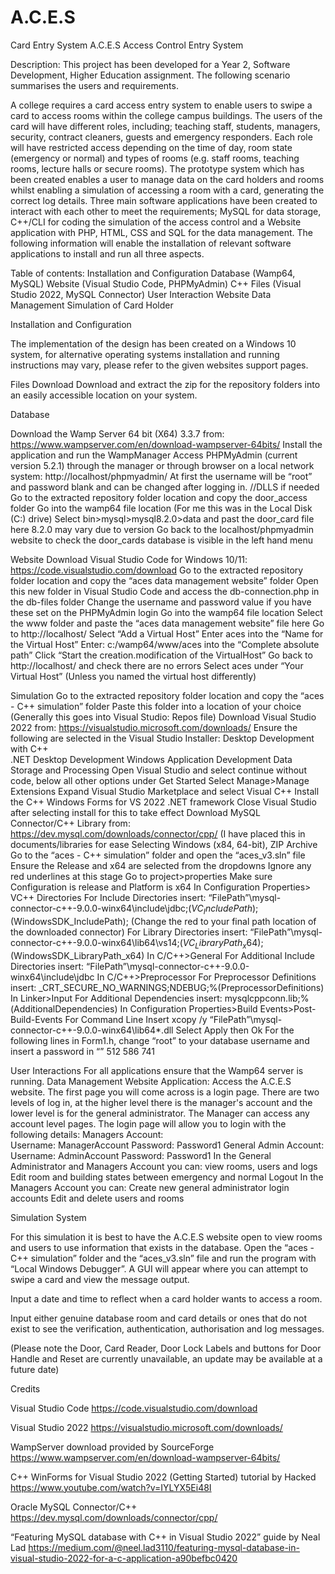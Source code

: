 # A.C.E.S
 Card Entry System
A.C.E.S
Access Control Entry System

Description:
This project has been developed for a Year 2, Software Development, Higher Education assignment. The following scenario summarises the users and requirements.

A college requires a card access entry system to enable users to swipe a card to access rooms within the college campus buildings. The users of the card will have different roles, including; teaching staff, students, managers, security, contract cleaners, guests and emergency responders. Each role will have restricted access depending on the time of day, room state (emergency or normal) and types of rooms (e.g. staff rooms, teaching rooms, lecture halls or secure rooms). 
The prototype system which has been created enables a user to manage data on the card holders and rooms whilst enabling a simulation of accessing a room with a card, generating the correct log details. Three main software applications have been created to interact with each other to meet the requirements; MySQL for data storage, C++/CLI for coding the simulation of the access control and a Website application with PHP, HTML, CSS and SQL for the data management.
	The following information will enable the installation of relevant software applications to install and run all three aspects.

Table of contents: 
	Installation and Configuration
		Database (Wamp64, MySQL)
		Website (Visual Studio Code, PHPMyAdmin)
		C++ Files (Visual Studio 2022, MySQL Connector)
	User Interaction
		Website Data Management
		Simulation of Card Holder

Installation and Configuration

The implementation of the design has been created on a Windows 10 system, for alternative operating systems installation and running instructions may vary, please refer to the given websites support pages.

Files Download
Download and extract the zip for the repository folders into an easily accessible location on your system.

Database

Download the Wamp Server 64 bit (X64) 3.3.7 from:
https://www.wampserver.com/en/download-wampserver-64bits/ 
Install the application and run the WampManager
Access PHPMyAdmin (current version 5.2.1) through the manager or through  browser on a local network system: http://localhost/phpmyadmin/ 
At first the username will be “root” and password blank and can be changed after logging in.
//DLLS if needed
Go to the extracted repository folder location and copy the door_access folder
Go into the wamp64 file location (For me this was in the Local Disk (C:) drive)
Select bin>mysql>mysql8.2.0>data and past the door_card file here
8.2.0 may vary due to version
Go back to the localhost/phpmyadmin website to check the door_cards database is visible in the left hand menu

Website
Download Visual Studio Code for Windows 10/11: 
https://code.visualstudio.com/download 
Go to the extracted repository folder location and copy the “aces data management website” folder
Open this new folder in Visual Studio Code and access the db-connection.php in the  db-files folder
Change the username and password value if you have these set on the PHPMyAdmin login
Go into the wamp64 file location
Select the www folder and paste the “aces data management website” file here
Go to http://localhost/ 
Select “Add a Virtual Host”
Enter aces into the “Name for the Virtual Host”
 Enter:  c:/wamp64/www/aces into the “Complete absolute path” 
Click “Start the creation.modification of the VirtualHost”
Go back to http://localhost/ and check there are no errors
Select aces under “Your Virtual Host” (Unless you named the virtual host differently)

Simulation
Go to the extracted repository folder location and copy the “aces - C++ simulation” folder
Paste this folder into a location of your choice (Generally this goes into Visual Studio: Repos file)
Download Visual Studio 2022 from: 
https://visualstudio.microsoft.com/downloads/ 
Ensure the following are selected in the Visual Studio Installer:
Desktop Development with C++  
.NET Desktop Development 
Windows Application Development
Data Storage and Processing
Open Visual Studio and select continue without code, below all other options under Get Started
Select Manage>Manage Extensions
Expand Visual Studio Marketplace and select Visual C++
Install the C++ Windows Forms for VS 2022 .NET framework
Close Visual Studio after selecting install for this to take effect
Download MySQL Connector/C++ Library from:
https://dev.mysql.com/downloads/connector/cpp/ (I have placed this in documents/libraries for ease
Selecting Windows (x84, 64-bit), ZIP Archive
Go to the “aces - C++ simulation” folder and open the “aces_v3.sln” file
Ensure the Release and x64 are selected from the dropdowns
Ignore any red underlines at this stage
 Go to project>properties
Make sure Configuration is release and Platform is x64
In Configuration Properties> VC++ Directories
For Include Directories insert: 
“FilePath”\mysql-connector-c++-9.0.0-winx64\include\jdbc;$(VC_IncludePath);$(WindowsSDK_IncludePath); 
(Change the red to your final path location of the downloaded connector)
For Library Directories insert:	“FilePath”\mysql-connector-c++-9.0.0-winx64\lib64\vs14;$(VC_LibraryPath_x64);$(WindowsSDK_LibraryPath_x64)
In C/C++>General
For Additional Include Directories insert:
“FilePath”\mysql-connector-c++-9.0.0-winx64\include\jdbc
In C/C++>Preprocessor
For Preprocessor Definitions insert:
_CRT_SECURE_NO_WARNINGS;NDEBUG;%(PreprocessorDefinitions)
In Linker>Input
For Additional Dependencies insert:
mysqlcppconn.lib;%(AdditionalDependencies)
In Configuration Properties>Build Events>Post-Build-Events
For Command Line Insert
xcopy /y  “FilePath”\mysql-connector-c++-9.0.0-winx64\lib64\*.dll
Select Apply then Ok
For the following lines in Form1.h,  change “root” to your database username and insert a password in “”
512
586
741

User Interactions
	For all applications ensure that the Wamp64 server is running.
Data Management Website Application:
	Access the A.C.E.S website. The first page you will come across is a login page. There are two levels of log in, at the higher level there is the manager's account and the lower level is for the general administrator. The Manager can access any account level pages.
The login page will allow you to login with the following details: 
Managers Account:	
Username: ManagerAccount		Password: Password1
General Admin Account:
	Username: AdminAccount		Password: Password1
In the General Administrator and Managers Account you can: 
view rooms, users and logs 
Edit room and building states between emergency and normal
Logout
In the Managers Account you can:
	Create new general administrator login accounts
	Edit and delete users and rooms

Simulation System

For this simulation it is best to have the A.C.E.S website open to view rooms and users to use information that exists in the database. 
Open the “aces - C++ simulation” folder and the “aces_v3.sln” file and run the program with “Local Windows Debugger”. 
A GUI will appear where you can attempt to swipe a card and view the message output.

Input a date and time to reflect when a card holder wants to access a room.

Input either genuine database room and card details or ones that do not exist to see the verification, authentication, authorisation and log messages.

(Please note the Door, Card Reader, Door Lock Labels and buttons for Door Handle and Reset are currently unavailable, an update may be available at a future date)

Credits

Visual Studio Code
https://code.visualstudio.com/download 

Visual Studio 2022
https://visualstudio.microsoft.com/downloads/

WampServer download provided by SourceForge
https://www.wampserver.com/en/download-wampserver-64bits/ 

C++ WinForms for Visual Studio 2022 (Getting Started) tutorial by Hacked
https://www.youtube.com/watch?v=IYLYX5Ei48I 

Oracle MySQL Connector/C++
https://dev.mysql.com/downloads/connector/cpp/ 

“Featuring MySQL database with C++ in Visual Studio 2022” guide by Neal Lad	https://medium.com/@neel.lad3110/featuring-mysql-database-in-visual-studio-2022-for-a-c-application-a90befbc0420
